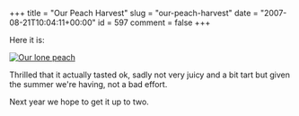 +++
title = "Our Peach Harvest"
slug = "our-peach-harvest"
date = "2007-08-21T10:04:11+00:00"
id = 597
comment = false
+++

Here it is:

[![Our lone peach](http://farm2.static.flickr.com/1354/1192671090_f329925af6_m.jpg)](http://www.flickr.com/photos/bandon1/1192671090/ "Photo Sharing")

Thrilled that it actually tasted ok, sadly not very juicy and a bit tart but given the summer we're having, not a bad effort.

Next year we hope to get it up to two.
